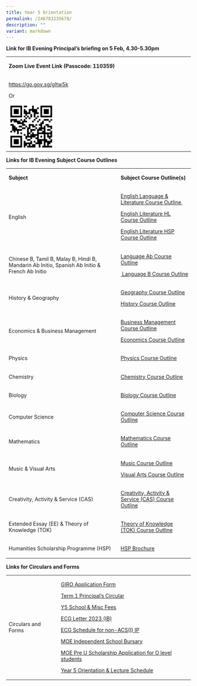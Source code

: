 ```yaml
---
title: Year 5 Orientation
permalink: /246783235678/
description: ""
variant: markdown
---
```

<p><strong>Link for IB Evening Principal’s briefing&nbsp;on 5 Feb, 4.30-5.30pm</strong>
</p>
<p></p>
<table>
    <tbody>
        <tr>
            <td rowspan="1" colspan="1">
                <p><strong>Zoom Live Event Link (Passcode: 110359)</strong>
                </p>
            </td>
        </tr>
        <tr>
            <td rowspan="1" colspan="1">
                <p><a href="https://go.gov.sg/gltw5k" rel="noopener noreferrer nofollow" target="_blank">https://go.gov.sg/gltw5k</a>
                </p>
                <p>Or</p>
                <p></p>
                <div class="isomer-image-wrapper">
                    <img style="width: 25%;" height="auto" width="100%" alt="" src="/images/QR_code.png">
                </div>
            </td>
        </tr>
    </tbody>
</table>
<p></p>
<p><strong>Links for IB Evening Subject Course Outlines</strong>
</p>
<p></p>
<table>
    <tbody>
        <tr>
            <td rowspan="1" colspan="1">
                <p><strong>Subject</strong>
                </p>
            </td>
            <td rowspan="1" colspan="1">
                <p><strong>Subject Course Outline(s)</strong>
                </p>
            </td>
        </tr>
        <tr>
            <td rowspan="1" colspan="1">
                <p>English</p>
            </td>
            <td rowspan="1" colspan="1">
                <p><a href="https://www-acsindep-moe-edu-sg-admin.cwp.sg/wp-content/uploads/2023/01/Group-1-English-Language-Literature-Course-Outline-2023.pdf" rel="noopener noreferrer nofollow" target="_blank">English Language &amp; Literature Course Outline&nbsp;</a>
                </p>
                <p><a href="https://www-acsindep-moe-edu-sg-admin.cwp.sg/wp-content/uploads/2023/01/Group-1-English-Literature-HL-Course-Outline-2023.pdf" rel="noopener noreferrer nofollow" target="_blank">English Literature HL Course Outline</a>
                </p>
                <p><a href="https://www-acsindep-moe-edu-sg-admin.cwp.sg/wp-content/uploads/2023/01/Group-1-English-Literature-HSP-Course-Outline-2023.pdf" rel="noopener noreferrer nofollow" target="_blank">English Literature HSP Course Outline</a>
                </p>
            </td>
        </tr>
        <tr>
            <td rowspan="1" colspan="1">
                <p>Chinese B, Tamil B, Malay B, Hindi B, Mandarin Ab Initio, Spanish Ab Initio
                    &amp; French Ab Initio</p>
            </td>
            <td rowspan="1" colspan="1">
                <p><a href="https://www-acsindep-moe-edu-sg-admin.cwp.sg/wp-content/uploads/2023/01/Group-2-Language-Ab-Course-Outline-2023.pdf" rel="noopener noreferrer nofollow" target="_blank">Language Ab Course Outline</a>
                </p>
                <p><a href="https://www-acsindep-moe-edu-sg-admin.cwp.sg/wp-content/uploads/2023/01/Group-2-Language-B-Course-Outline-2023.pdf" rel="noopener noreferrer nofollow" target="_blank">&nbsp;Language B Course Outline</a>
                </p>
            </td>
        </tr>
        <tr>
            <td rowspan="1" colspan="1">
                <p>History &amp; Geography</p>
            </td>
            <td rowspan="1" colspan="1">
                <p><a href="https://www-acsindep-moe-edu-sg-admin.cwp.sg/wp-content/uploads/2023/01/Group-3-Geography-Course-Outline-2023.pdf" rel="noopener noreferrer nofollow" target="_blank">Geography Course Outline</a>
                </p>
                <p><a href="https://www-acsindep-moe-edu-sg-admin.cwp.sg/wp-content/uploads/2023/01/Group-3-History-Course-Outline-2023.pdf" rel="noopener noreferrer nofollow" target="_blank">History Course Outline</a>
                </p>
            </td>
        </tr>
        <tr>
            <td rowspan="1" colspan="1">
                <p>Economics &amp; Business Management</p>
            </td>
            <td rowspan="1" colspan="1">
                <p><a href="https://www-acsindep-moe-edu-sg-admin.cwp.sg/wp-content/uploads/2023/01/Group-3-Business-Management-Course-Outline-2023.pdf" rel="noopener noreferrer nofollow" target="_blank">Business Management Course Outline</a>
                </p>
                <p><a href="https://www-acsindep-moe-edu-sg-admin.cwp.sg/wp-content/uploads/2023/01/Group-3-Economics-Course-Outline-2023.pdf" rel="noopener noreferrer nofollow" target="_blank">Economics Course Outline</a>
                </p>
            </td>
        </tr>
        <tr>
            <td rowspan="1" colspan="1">
                <p>Physics</p>
            </td>
            <td rowspan="1" colspan="1">
                <p><a href="https://www-acsindep-moe-edu-sg-admin.cwp.sg/wp-content/uploads/2023/01/Group-4-Physics-Course-Outline-2023.pdf" rel="noopener noreferrer nofollow" target="_blank">Physics Course Outline</a>
                </p>
            </td>
        </tr>
        <tr>
            <td rowspan="1" colspan="1">
                <p>Chemistry</p>
            </td>
            <td rowspan="1" colspan="1">
                <p><a href="https://www-acsindep-moe-edu-sg-admin.cwp.sg/wp-content/uploads/2023/01/Group-4-Chemistry-Course-Outline-2023.pdf" rel="noopener noreferrer nofollow" target="_blank">Chemistry Course Outline</a>
                </p>
            </td>
        </tr>
        <tr>
            <td rowspan="1" colspan="1">
                <p>Biology</p>
            </td>
            <td rowspan="1" colspan="1">
                <p><a href="https://www-acsindep-moe-edu-sg-admin.cwp.sg/wp-content/uploads/2023/01/Group-4-Biology-Course-Outline-2023.pdf" rel="noopener noreferrer nofollow" target="_blank">Biology Course Outline</a>
                </p>
            </td>
        </tr>
        <tr>
            <td rowspan="1" colspan="1">
                <p>Computer Science</p>
            </td>
            <td rowspan="1" colspan="1">
                <p><a href="https://www-acsindep-moe-edu-sg-admin.cwp.sg/wp-content/uploads/2023/01/Group-4-Computer-Science-Course-Outline-2023.pdf" rel="noopener noreferrer nofollow" target="_blank">Computer Science Course Outline</a>
                </p>
            </td>
        </tr>
        <tr>
            <td rowspan="1" colspan="1">
                <p>Mathematics</p>
            </td>
            <td rowspan="1" colspan="1">
                <p><a href="https://www-acsindep-moe-edu-sg-admin.cwp.sg/wp-content/uploads/2023/01/Group-5-Mathematics-Course-Outline-2023.pdf" rel="noopener noreferrer nofollow" target="_blank">Mathematics Course Outline</a>
                </p>
            </td>
        </tr>
        <tr>
            <td rowspan="1" colspan="1">
                <p>Music &amp; Visual Arts</p>
            </td>
            <td rowspan="1" colspan="1">
                <p><a href="https://www-acsindep-moe-edu-sg-admin.cwp.sg/wp-content/uploads/2023/01/Group-6-Music-Course-Outline-2023.pdf" rel="noopener noreferrer nofollow" target="_blank">Music Course Outline</a>
                </p>
                <p><a href="https://www-acsindep-moe-edu-sg-admin.cwp.sg/wp-content/uploads/2023/01/Group-6-Visual-Arts-Course-Outline-2023.pdf" rel="noopener noreferrer nofollow" target="_blank">Visual Arts Course Outline</a>
                </p>
            </td>
        </tr>
        <tr>
            <td rowspan="1" colspan="1">
                <p>Creativity, Activity &amp; Service (CAS)</p>
            </td>
            <td rowspan="1" colspan="1">
                <p><a href="https://www-acsindep-moe-edu-sg-admin.cwp.sg/wp-content/uploads/2023/01/IB-Core-CAS-Course-Outline-2023.pdf" rel="noopener noreferrer nofollow" target="_blank">Creativity, Activity &amp; Service (CAS) Course Outline</a>
                </p>
            </td>
        </tr>
        <tr>
            <td rowspan="1" colspan="1">
                <p>Extended Essay (EE) &amp; Theory of Knowledge (TOK)</p>
            </td>
            <td rowspan="1" colspan="1">
                <p><a href="https://www-acsindep-moe-edu-sg-admin.cwp.sg/wp-content/uploads/2023/01/IB-Core-TOK-Course-Outline-2023.pdf" rel="noopener noreferrer nofollow" target="_blank">Theory of Knowledge (TOK) Course Outline</a>
                </p>
            </td>
        </tr>
        <tr>
            <td rowspan="1" colspan="1">
                <p>Humanities Scholarship Programme (HSP)</p>
            </td>
            <td rowspan="1" colspan="1">
                <p><a href="https://www-acsindep-moe-edu-sg-admin.cwp.sg/wp-content/uploads/2023/01/HSP-Brochure-2023.pdf" rel="noopener noreferrer nofollow" target="_blank">HSP Brochure</a>
                </p>
            </td>
        </tr>
    </tbody>
</table>
<p><strong>Links for Circulars and Forms</strong>
</p>
<table>
    <tbody>
        <tr>
            <td rowspan="1" colspan="1">
                <p>Circulars and Forms</p>
            </td>
            <td rowspan="1" colspan="1">
                <p><a href="https://www-acsindep-moe-edu-sg-admin.cwp.sg/wp-content/uploads/2023/01/2023-GIRO-Application-Form.pdf" rel="noopener noreferrer nofollow" target="_blank">GIRO Application Form</a>
                </p>
                <p><a href="https://www-acsindep-moe-edu-sg-admin.cwp.sg/wp-content/uploads/2023/01/2023-Term-1-Principals-Circular.pdf" rel="noopener noreferrer nofollow" target="_blank">Term 1 Principal’s Circular</a>
                </p>
                <p><a href="https://www-acsindep-moe-edu-sg-admin.cwp.sg/wp-content/uploads/2023/01/2023-Year-5-School-Misc-Fees-Updated-.pdf" rel="noopener noreferrer nofollow" target="_blank">Y5 School &amp; Misc Fees</a>
                </p>
                <p><a href="https://www-acsindep-moe-edu-sg-admin.cwp.sg/wp-content/uploads/2023/01/ECG-Letter-2023-IB.pdf" rel="noopener noreferrer nofollow" target="_blank">ECG Letter 2023 (IB)</a>
                </p>
                <p><a href="https://www-acsindep-moe-edu-sg-admin.cwp.sg/wp-content/uploads/2023/01/ECG-Schedule-for-non-ACSI-IP.pdf" rel="noopener noreferrer nofollow" target="_blank">ECG Schedule for non-ACS(I) IP</a>
                </p>
                <p><a href="https://www-acsindep-moe-edu-sg-admin.cwp.sg/wp-content/uploads/2023/01/MOE-Independent-School-Bursary-2023.pdf" rel="noopener noreferrer nofollow" target="_blank">MOE Independent School Bursary</a>
                </p>
                <p><a href="https://www-acsindep-moe-edu-sg-admin.cwp.sg/wp-content/uploads/2023/01/MOE-Pre-U-Scholarship-Application-for-O-level-students-2023.pdf" rel="noopener noreferrer nofollow" target="_blank">MOE Pre U Scholarship Application for O level students</a>
                </p>
                <p><a href="https://www-acsindep-moe-edu-sg-admin.cwp.sg/wp-content/uploads/2023/01/Year-5-Orientation-Lecture-Schedule-2023-Stdn.pdf" rel="noopener noreferrer nofollow" target="_blank">Year 5 Orientation &amp; Lecture Schedule</a>
                </p>
            </td>
        </tr>
    </tbody>
</table>
<p></p>